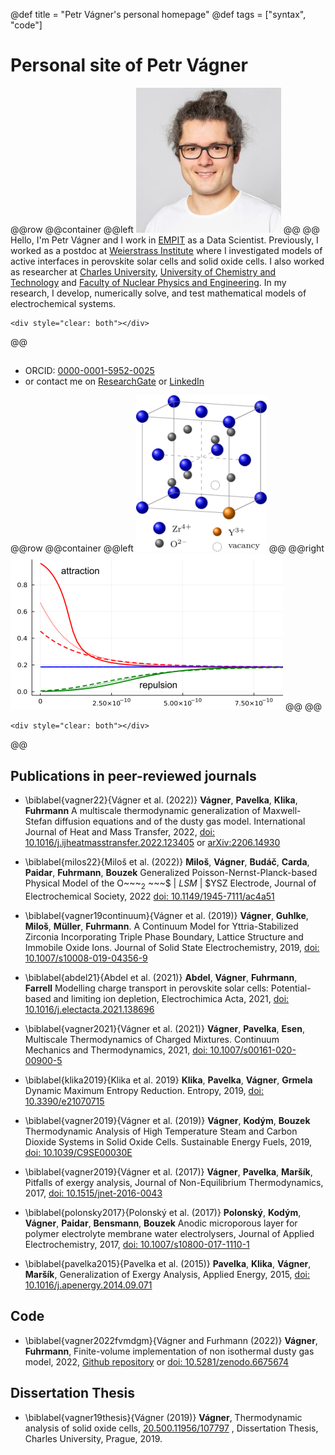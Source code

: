 @def title = "Petr Vágner's personal homepage"
@def tags = ["syntax", "code"]

# Personal site of Petr Vágner

@@row
@@container
@@left ![](/assets/PV_crop_m.jpg) @@
@@
Hello, I'm Petr Vágner and I work in [EMPIT](https://www.empit.com) as a Data Scientist.
Previously, I worked as a postdoc at [Weierstrass Institute](https://www.wias-berlin.de/) 
where I investigated models of active interfaces in perovskite solar cells and solid oxide cells. 
I also worked as researcher at [Charles University](https://www.mff.cuni.cz), [University of Chemistry and Technology](https://) and [Faculty of Nuclear Physics and Engineering]().
In my research, I develop, numerically solve, and test mathematical models of electrochemical systems. 

~~~
<div style="clear: both"></div>
~~~
@@

## 
* ORCID: [0000-0001-5952-0025](https://orcid.org/0000-0001-5952-0025) 
* or contact me on [ResearchGate](https://www.researchgate.net/profile/Petr-Vagner) or [LinkedIn](https://www.linkedin.com/in/petr-vágner-89360510b)

@@row
@@container
@@left ![](/assets/ysz_m.png) @@
@@right ![](/assets/spc_m.png) @@
@@
~~~
<div style="clear: both"></div>
~~~
@@


## Publications in peer-reviewed journals
* \biblabel{vagner22}{Vágner et al. (2022)} **Vágner**, **Pavelka**, **Klika**, **Fuhrmann** A multiscale thermodynamic generalization of Maxwell-Stefan diffusion equations and of the dusty gas model. International Journal of Heat and Mass Transfer, 2022, [doi: 10.1016/j.ijheatmasstransfer.2022.123405](https://doi.org/10.1016/j.ijheatmasstransfer.2022.123405) or [arXiv:2206.14930](https://arxiv.org/abs/2206.14930)

* \biblabel{milos22}{Miloš et al. (2022)} **Miloš**, **Vágner**, **Budáč**, **Carda**, **Paidar**, **Fuhrmann**, **Bouzek** Generalized Poisson-Nernst-Planck-based Physical Model of the O~~~<sub>2</sub> ~~~$ | $LSM$ | $YSZ Electrode, Journal of Electrochemical Society, 2022 [doi: 10.1149/1945-7111/ac4a51](http://doi.org/10.1149/1945-7111/ac4a51)

* \biblabel{vagner19continuum}{Vágner et al. (2019)} **Vágner**, **Guhlke**, **Miloš**, **Müller**, **Fuhrmann**. A Continuum Model for Yttria-Stabilized Zirconia Incorporating Triple Phase Boundary, Lattice Structure and Immobile Oxide Ions. Journal of Solid State Electrochemistry, 2019, [doi: 10.1007/s10008-019-04356-9](https://doi.org/10.1007/s10008-019-04356-9)

* \biblabel{abdel21}{Abdel et al. (2021)} **Abdel**, **Vágner**, **Fuhrmann**, **Farrell** Modelling charge transport in perovskite solar cells: Potential-based and limiting ion depletion, Electrochimica Acta, 2021, [doi: 10.1016/j.electacta.2021.138696](https://doi.org/10.1016/j.electacta.2021.138696)

* \biblabel{vagner2021}{Vágner et al. (2021)} **Vágner**, **Pavelka**, **Esen**, Multiscale Thermodynamics of Charged Mixtures. Continuum Mechanics and Thermodynamics, 2021, [doi: 10.1007/s00161-020-00900-5](https://doi.org/10.1007/s00161-020-00900-5)

* \biblabel{klika2019}{Klika et al. 2019} **Klika**, **Pavelka**, **Vágner**, **Grmela** Dynamic Maximum Entropy Reduction. Entropy, 2019, [doi: 10.3390/e21070715](https://doi.org/10.3390/e21070715)

* \biblabel{vagner2019}{Vágner et al. (2019)} **Vágner**, **Kodým**, **Bouzek** Thermodynamic Analysis of High Temperature Steam and Carbon Dioxide Systems in Solid Oxide Cells. Sustainable Energy Fuels, 2019, [doi: 10.1039/C9SE00030E](https://doi.org/10.1039/C9SE00030E)

* \biblabel{vagner2019}{Vágner et al. (2017)} **Vágner**, **Pavelka**, **Maršík**, Pitfalls of exergy analysis, Journal of Non-Equilibrium Thermodynamics, 2017, [doi: 10.1515/jnet-2016-0043](https://doi.org/10.1515/jnet-2016-0043)

* \biblabel{polonsky2017}{Polonský et al. (2017)} **Polonský**, **Kodým**, **Vágner**, **Paidar**, **Bensmann**, **Bouzek**  Anodic microporous layer for polymer electrolyte membrane water electrolysers, Journal of Applied Electrochemistry, 2017, [doi: 10.1007/s10800-017-1110-1](https://doi.org/10.1007/s10800-017-1110-1)

* \biblabel{pavelka2015}{Pavelka et al. (2015)} **Pavelka**, **Klika**, **Vágner**, **Maršík**, Generalization of Exergy Analysis, Applied Energy, 2015, [doi: 10.1016/j.apenergy.2014.09.071](https://doi.org/10.1016/j.apenergy.2014.09.071)

## Code
* \biblabel{vagner2022fvmdgm}{Vágner and Furhmann (2022)} **Vágner**, **Fuhrmann**, Finite-volume implementation of non isothermal dusty gas model, 2022, [Github repository](https://github.com/fafroo/Nonisothermal-dusty-gas-model/) or [doi: 10.5281/zenodo.6675674](https://doi.org/10.5281/zenodo.6675674)

## Dissertation Thesis
* \biblabel{vagner19thesis}{Vágner (2019)} **Vágner**, Thermodynamic analysis of solid oxide cells, [20.500.11956/107797](http://hdl.handle.net/20.500.11956/107797) , Dissertation Thesis, Charles University, Prague, 2019.


